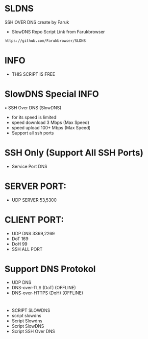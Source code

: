 # SLDNS
SSH OVER DNS create by Faruk
* SlowDNS Repo Script Link from Farukbrowser
```html
https://github.com/Farukbrowser/SLDNS
```
# INFO
* THIS SCRIPT IS FREE

# SlowDNS Special INFO
• SSH Over DNS (SlowDNS)
* for its speed is limited
* speed download 3 Mbps (Max Speed)
* speed upload 100+ Mbps (Max Speed)
* Support all ssh ports

# SSH Only (Support All SSH Ports)
* Service Port DNS

# SERVER PORT:
* UDP SERVER 53,5300

# CLIENT PORT:
* UDP DNS 3369,2269
* DoT 169
* DoH 99
* SSH ALL PORT

# Support DNS Protokol
* UDP DNS
* DNS-over-TLS (DoT) (OFFLINE)
* DNS-over-HTTPS (DoH) (OFFLINE)
#
* SCRIPT SLOWDNS
* script slowdns
* Script Slowdns
* Script SlowDNS
* Script SSH Over DNS
